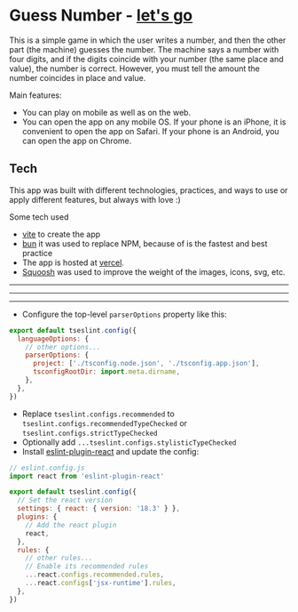 # Guess Number - [let's go](https://guess-number-123.vercel.app/)

This is a simple game in which the user writes a number, and then the other part (the machine) guesses the number. The machine says a number with four digits, and if the digits coincide with your number (the same place and value), the number is correct. However, you must tell the amount the number coincides in place and value.

Main features:
- You can play on mobile as well as on the web.
- You can open the app on any mobile OS. If your phone is an iPhone, it is convenient to open the app on Safari. If your phone is an Android, you can open the app on Chrome.


## Tech

This app was built with different technologies, practices, and ways to use or apply different features, but always with love :)

Some tech used
- [vite](https://vite.dev) to create the app
- [bun](https://bun.sh/) it was used to replace NPM, because of is the fastest and best practice
- The app is hosted at [vercel](https://vercel.com/). 
- [Squoosh](https://squoosh.app/) was used to improve the weight of the images, icons, svg, etc.

----
----
----



- Configure the top-level `parserOptions` property like this:

```js
export default tseslint.config({
  languageOptions: {
    // other options...
    parserOptions: {
      project: ['./tsconfig.node.json', './tsconfig.app.json'],
      tsconfigRootDir: import.meta.dirname,
    },
  },
})
```

- Replace `tseslint.configs.recommended` to `tseslint.configs.recommendedTypeChecked` or `tseslint.configs.strictTypeChecked`
- Optionally add `...tseslint.configs.stylisticTypeChecked`
- Install [eslint-plugin-react](https://github.com/jsx-eslint/eslint-plugin-react) and update the config:

```js
// eslint.config.js
import react from 'eslint-plugin-react'

export default tseslint.config({
  // Set the react version
  settings: { react: { version: '18.3' } },
  plugins: {
    // Add the react plugin
    react,
  },
  rules: {
    // other rules...
    // Enable its recommended rules
    ...react.configs.recommended.rules,
    ...react.configs['jsx-runtime'].rules,
  },
})
```
